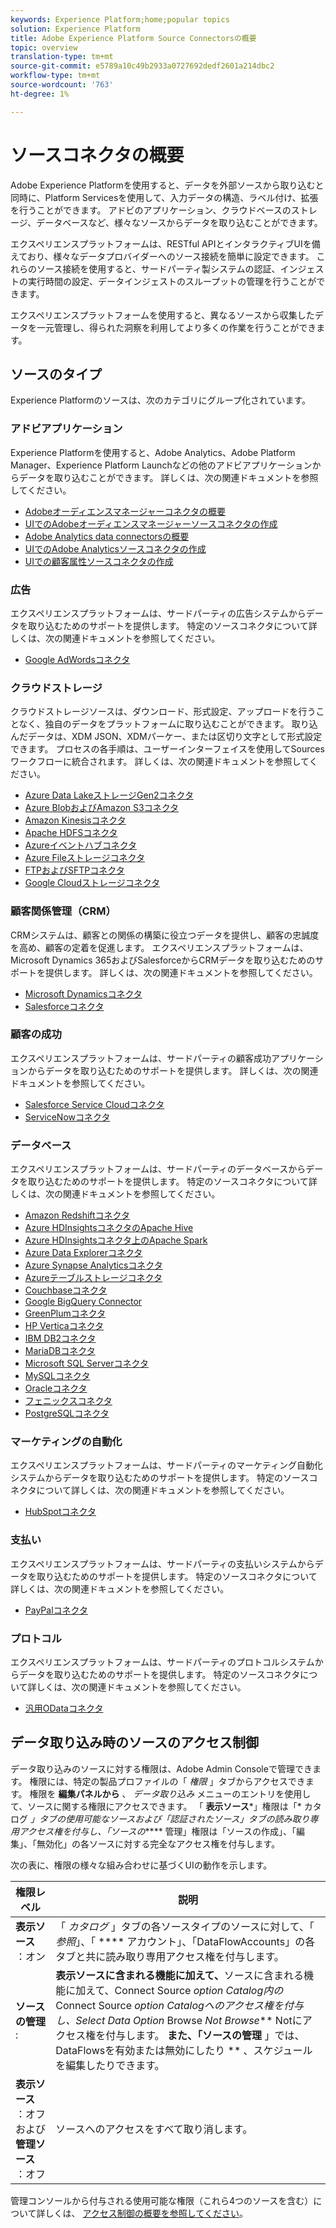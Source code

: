 ```yaml
---
keywords: Experience Platform;home;popular topics
solution: Experience Platform
title: Adobe Experience Platform Source Connectorsの概要
topic: overview
translation-type: tm+mt
source-git-commit: e5789a10c49b2933a0727692dedf2601a214dbc2
workflow-type: tm+mt
source-wordcount: '763'
ht-degree: 1%

---
```



# ソースコネクタの概要

Adobe Experience Platformを使用すると、データを外部ソースから取り込むと同時に、Platform Servicesを使用して、入力データの構造、ラベル付け、拡張を行うことができます。 アドビのアプリケーション、クラウドベースのストレージ、データベースなど、様々なソースからデータを取り込むことができます。

エクスペリエンスプラットフォームは、RESTful APIとインタラクティブUIを備えており、様々なデータプロバイダーへのソース接続を簡単に設定できます。 これらのソース接続を使用すると、サードパーティ製システムの認証、インジェストの実行時間の設定、データインジェストのスループットの管理を行うことができます。

エクスペリエンスプラットフォームを使用すると、異なるソースから収集したデータを一元管理し、得られた洞察を利用してより多くの作業を行うことができます。

## ソースのタイプ

Experience Platformのソースは、次のカテゴリにグループ化されています。

### アドビアプリケーション

Experience Platformを使用すると、Adobe Analytics、Adobe Platform Manager、Experience Platform Launchなどの他のアドビアプリケーションからデータを取り込むことができます。 詳しくは、次の関連ドキュメントを参照してください。

- [Adobeオーディエンスマネージャーコネクタの概要](connectors/adobe-applications/audience-manager.md)
- [UIでのAdobeオーディエンスマネージャーソースコネクタの作成](./tutorials/ui/create/adobe-applications/audience-manager.md)
- [Adobe Analytics data connectorsの概要](connectors/adobe-applications/analytics.md)
- [UIでのAdobe Analyticsソースコネクタの作成](./tutorials/ui/create/adobe-applications/analytics.md)
- [UIでの顧客属性ソースコネクタの作成](./tutorials/ui/create/adobe-applications/customer-attributes.md)

### 広告

エクスペリエンスプラットフォームは、サードパーティの広告システムからデータを取り込むためのサポートを提供します。 特定のソースコネクタについて詳しくは、次の関連ドキュメントを参照してください。

- [Google AdWordsコネクタ](connectors/advertising/ads.md)

### クラウドストレージ

クラウドストレージソースは、ダウンロード、形式設定、アップロードを行うことなく、独自のデータをプラットフォームに取り込むことができます。 取り込んだデータは、XDM JSON、XDMパーケー、または区切り文字として形式設定できます。 プロセスの各手順は、ユーザーインターフェイスを使用してSourcesワークフローに統合されます。 詳しくは、次の関連ドキュメントを参照してください。

- [Azure Data LakeストレージGen2コネクタ](connectors/cloud-storage/adls-gen2.md)
- [Azure BlobおよびAmazon S3コネクタ](connectors/cloud-storage/blob-s3.md)
- [Amazon Kinesisコネクタ](connectors/cloud-storage/kinesis.md)
- [Apache HDFSコネクタ](connectors/cloud-storage/hdfs.md)
- [Azureイベントハブコネクタ](connectors/cloud-storage/eventhub.md)
- [Azure Fileストレージコネクタ](connectors/cloud-storage/azure-file-storage.md)
- [FTPおよびSFTPコネクタ](connectors/cloud-storage/ftp-sftp.md)
- [Google Cloudストレージコネクタ](connectors/cloud-storage/google-cloud-storage.md)

### 顧客関係管理（CRM）

CRMシステムは、顧客との関係の構築に役立つデータを提供し、顧客の忠誠度を高め、顧客の定着を促進します。 エクスペリエンスプラットフォームは、Microsoft Dynamics 365およびSalesforceからCRMデータを取り込むためのサポートを提供します。 詳しくは、次の関連ドキュメントを参照してください。

- [Microsoft Dynamicsコネクタ](connectors/crm/ms-dynamics.md)
- [Salesforceコネクタ](connectors/crm/salesforce.md)

### 顧客の成功

エクスペリエンスプラットフォームは、サードパーティの顧客成功アプリケーションからデータを取り込むためのサポートを提供します。 詳しくは、次の関連ドキュメントを参照してください。

- [Salesforce Service Cloudコネクタ](connectors/customer-success/salesforce-service-cloud.md)
- [ServiceNowコネクタ](connectors/customer-success/servicenow.md)

### データベース

エクスペリエンスプラットフォームは、サードパーティのデータベースからデータを取り込むためのサポートを提供します。 特定のソースコネクタについて詳しくは、次の関連ドキュメントを参照してください。

- [Amazon Redshiftコネクタ](connectors/databases/redshift.md)
- [Azure HDInsightsコネクタのApache Hive](connectors/databases/hive.md)
- [Azure HDInsightsコネクタ上のApache Spark](connectors/databases/spark.md)
- [Azure Data Explorerコネクタ](connectors/databases/data-explorer.md)
- [Azure Synapse Analyticsコネクタ](connectors/databases/synapse-analytics.md)
- [Azureテーブルストレージコネクタ](connectors/databases/ats.md)
- [Couchbaseコネクタ](connectors/databases/couchbase.md)
- [Google BigQuery Connector](connectors/databases/bigquery.md)
- [GreenPlumコネクタ](connectors/databases/greenplum.md)
- [HP Verticaコネクタ](connectors/databases/hp-vertica.md)
- [IBM DB2コネクタ](connectors/databases/ibm-db2.md)
- [MariaDBコネクタ](connectors/databases/mariadb.md)
- [Microsoft SQL Serverコネクタ](connectors/databases/sql-server.md)
- [MySQLコネクタ](connectors/databases/mysql.md)
- [Oracleコネクタ](connectors/databases/oracle.md)
- [フェニックスコネクタ](connectors/databases/phoenix.md)
- [PostgreSQLコネクタ](connectors/databases/postgres.md)

### マーケティングの自動化

エクスペリエンスプラットフォームは、サードパーティのマーケティング自動化システムからデータを取り込むためのサポートを提供します。 特定のソースコネクタについて詳しくは、次の関連ドキュメントを参照してください。

- [HubSpotコネクタ](connectors/marketing-automation/hubspot.md)

### 支払い

エクスペリエンスプラットフォームは、サードパーティの支払いシステムからデータを取り込むためのサポートを提供します。 特定のソースコネクタについて詳しくは、次の関連ドキュメントを参照してください。

- [PayPalコネクタ](connectors/payments/paypal.md)

### プロトコル

エクスペリエンスプラットフォームは、サードパーティのプロトコルシステムからデータを取り込むためのサポートを提供します。 特定のソースコネクタについて詳しくは、次の関連ドキュメントを参照してください。

- [汎用ODataコネクタ](connectors/protocols/odata.md)

## データ取り込み時のソースのアクセス制御

データ取り込みのソースに対する権限は、Adobe Admin Consoleで管理できます。 権限には、特定の製品プロファイルの「 *権限* 」タブからアクセスできます。 権限を **編集パネルから** 、 *データ取り込み* メニューのエントリを使用して、ソースに関する権限にアクセスできます。 「 **表示ソース***」権限は「* カタログ *」タブの使用可能なソースおよび「認証されたソース」タブの読み取り専用アクセス権を付与し、「ソースの***** 管理」権限は「ソースの作成」、「編集」、「無効化」の各ソースに対する完全なアクセス権を付与します。

次の表に、権限の様々な組み合わせに基づくUIの動作を示します。

| 権限レベル | 説明 |
| ---- | ----|
| **表示ソース** ：オン | 「 *カタログ* 」タブの各ソースタイプのソースに対して、「 *参照*」、「 **** アカウント」、「DataFlowAccounts」の各タブと共に読み取り専用アクセス権を付与します。 |
| **ソースの管理** : | **表示ソースに含まれる機能に加えて、**&#x200B;ソースに含まれる機能に加えて、Connect Source *option Catalog内の* Connect Source *option Catalogへのアクセス権を付与し、Select Data Option* Browse *Not Browse*** Notにアクセス権を付与します。 **また、「ソースの管理** 」では、DataFlowsを有効または無効にしたり ** 、スケジュールを編集したりできます。 |
| **表示ソース** ：オフおよび **管理ソース** ：オフ | ソースへのアクセスをすべて取り消します。 |

管理コンソールから付与される使用可能な権限（これら4つのソースを含む）について詳しくは、 [アクセス制御の概要を参照してください](../access-control/home.md)。
